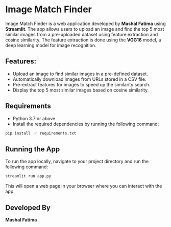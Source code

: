 # Image Match Finder

Image Match Finder is a web application developed by **Mashal Fatima** using **Streamlit**. The app allows users to upload an image and find the top 5 most similar images from a pre-uploaded dataset using feature extraction and cosine similarity. The feature extraction is done using the **VGG16** model, a deep learning model for image recognition.

## Features:
- Upload an image to find similar images in a pre-defined dataset.
- Automatically download images from URLs stored in a CSV file.
- Pre-extract features for images to speed up the similarity search.
- Display the top 5 most similar images based on cosine similarity.

## Requirements

- Python 3.7 or above
- Install the required dependencies by running the following command:

```bash
pip install -r requirements.txt
```

## Running the App

To run the app locally, navigate to your project directory and run the following command:

```bash
streamlit run app.py
```
This will open a web page in your browser where you can interact with the app.

## Developed By

**Mashal Fatima**
